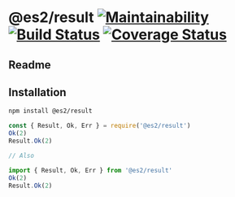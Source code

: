 # @es2/result [![Maintainability](https://api.codeclimate.com/v1/badges/1448aef0f57513e42c0c/maintainability)](https://codeclimate.com/github/sergeysova/es2-result.js/maintainability) [![Build Status](https://travis-ci.org/sergeysova/es2-result.js.svg?branch=master)](https://travis-ci.org/sergeysova/es2-result.js) [![Coverage Status](https://coveralls.io/repos/github/sergeysova/es2-result.js/badge.svg?branch=master)](https://coveralls.io/github/sergeysova/es2-result.js?branch=master)

## Readme


## Installation

```bash
npm install @es2/result
```

```js
const { Result, Ok, Err } = require('@es2/result')
Ok(2)
Result.Ok(2)

// Also

import { Result, Ok, Err } from '@es2/result'
Ok(2)
Result.Ok(2)
```

